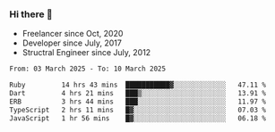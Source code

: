 ### Hi there 👋

- Freelancer since Oct, 2020
- Developer since July, 2017
- Structral Engineer since July, 2012

<!--START_SECTION:waka-->

```txt
From: 03 March 2025 - To: 10 March 2025

Ruby         14 hrs 43 mins  ███████████▓░░░░░░░░░░░░░   47.11 %
Dart         4 hrs 21 mins   ███▒░░░░░░░░░░░░░░░░░░░░░   13.91 %
ERB          3 hrs 44 mins   ███░░░░░░░░░░░░░░░░░░░░░░   11.97 %
TypeScript   2 hrs 11 mins   █▓░░░░░░░░░░░░░░░░░░░░░░░   07.03 %
JavaScript   1 hr 56 mins    █▓░░░░░░░░░░░░░░░░░░░░░░░   06.18 %
```

<!--END_SECTION:waka-->
